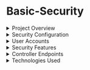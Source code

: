 # Basic-Security

<details>
<summary>Project Overview</summary>

This Spring Boot application demonstrates basic Spring Security implementation with HTTP Basic Authentication and in-memory user management.

</details>

<details>
<summary>Security Configuration</summary>

**HTTP Basic Authentication**
- All requests require authentication
- Uses HTTP Basic Authentication mechanism
- Browser prompts for username/password
- Base64 encoded credentials in Authorization header

**In-Memory User Management**
- Two predefined users for testing
- User credentials stored in memory (not persistent)
- BCrypt password encoding for security

**Global Method Security**
- `@EnableGlobalMethodSecurity(prePostEnabled = true)`
- Enables method-level security annotations
- Supports @PreAuthorize and @PostAuthorize

</details>

<details>
<summary>User Accounts</summary>

**Test Users**
- **test1**: Password 'test1', Role 'USER'
- **test2**: Password 'test2', Role 'ADMIN'

**Password Encoding**
- BCryptPasswordEncoder for secure password hashing
- Passwords encrypted before storage
- Industry-standard password security

</details>

<details>
<summary>Security Features</summary>

**Authentication Requirements**
- All endpoints require authentication
- No public/anonymous access allowed
- Automatic redirect to login for unauthenticated requests

**Authorization**
- Role-based access control ready
- USER and ADMIN roles configured
- Method-level security enabled for fine-grained control

**CSRF Protection**
- CSRF protection enabled by default
- Can be disabled if needed (commented option available)

</details>

<details>
<summary>Controller Endpoints</summary>

**NormalController**
- GET `/` - Returns "Test" string
- Requires authentication to access
- Basic endpoint for testing security

**NormalController2**
- Additional controller for extended testing
- Same security requirements apply

</details>

<details>
<summary>Technologies Used</summary>

- Spring Boot
- Spring Security
- BCrypt Password Encoder
- HTTP Basic Authentication
- In-Memory Authentication

</details>